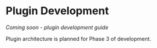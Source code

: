 # Plugin Development

*Coming soon - plugin development guide*

Plugin architecture is planned for Phase 3 of development.